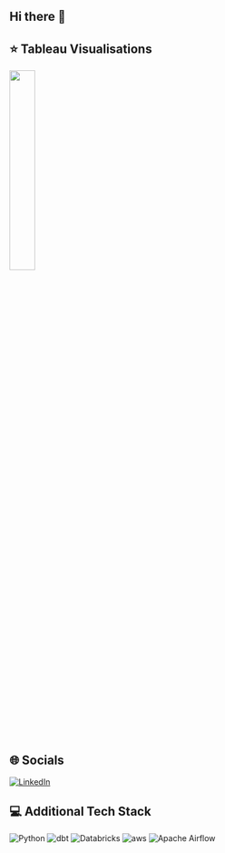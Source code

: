## Hi there 👋

## ⭐ Tableau Visualisations
<a href="https://public.tableau.com/app/profile/anthony.jaurou2130/viz/PaidMarketingPerfomance/Homepage">
    <img src="https://public.tableau.com/static/images/Pa/PaidMarketingPerfomance/Homepage/4_3.png" width ="30%">
  </a>
  
## 🌐 Socials
[![LinkedIn](https://img.shields.io/badge/LinkedIn-%230077B5.svg?logo=linkedin&logoColor=white)](https://www.linkedin.com/in/anthony-jaurou/)


## 💻 Additional Tech Stack
![Python](https://img.shields.io/badge/python-3670A0?style=flat&logo=python&logoColor=ffdd54) ![dbt](https://img.shields.io/badge/dbt-1E1E2F?style=flat&logo=dbt) ![Databricks](https://img.shields.io/badge/Databricks-151C1F?style=flat&logo=databricks) ![aws](https://img.shields.io/badge/aws-F19E38?style=flat) ![Apache Airflow](https://img.shields.io/badge/Apache%20Airflow-017CEE?style=flat&logo=apacheairflow)

<!--
**ajaurou/ajaurou** is a ✨ _special_ ✨ repository because its `README.md` (this file) appears on your GitHub profile.

Here are some ideas to get you started:

- 🔭 I’m currently working on ...
- 🌱 I’m currently learning ...
- 👯 I’m looking to collaborate on ...
- 🤔 I’m looking for help with ...
- 💬 Ask me about ...
- 📫 How to reach me: ...
- 😄 Pronouns: ...
- ⚡ Fun fact: ...
-->
